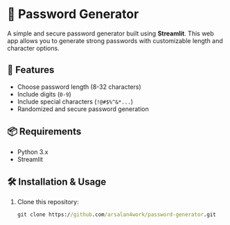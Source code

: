 # 🔐 Password Generator

A simple and secure password generator built using **Streamlit**. This web app allows you to generate strong passwords with customizable length and character options.

## 🚀 Features
- Choose password length (8-32 characters)
- Include digits (`0-9`)
- Include special characters (`!@#$%^&*...`)
- Randomized and secure password generation

## 📦 Requirements
- Python 3.x
- Streamlit

## 🛠 Installation & Usage
1. Clone this repository:
   ```cmd
   git clone https://github.com/arsalan4work/password-generator.git
```